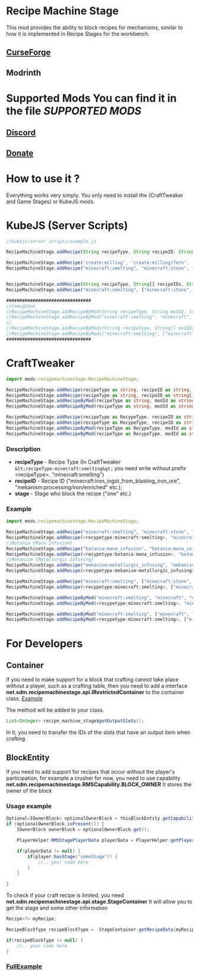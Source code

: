 # Recipe Machine Stage
This mod provides the ability to block recipes for mechanisms, similar to how it is implemented in Recipe Stages for the workbench.

## [CurseForge](https://www.curseforge.com/minecraft/mc-mods/recipe-machine-stages)
## Modrinth

# Supported Mods You can find it in the file *SUPPORTED MODS*

## [Discord](https://discord.gg/G6VEaBKcYt)
## [Donate](https://boosty.to/sixik)


# How to use it ?
Everything works very simply. You only need to install the (CraftTweaker and Game Stages) or KubeJS mods.


# KubeJS (Server Scripts)
```js
//kubejs/server_scripts/example.js

RecipeMachineStage.addRecipe(String recipeType, String recipeID, String stage)

RecipeMachineStage.addRecipe('create:milling', 'create:milling/fern', 'two')
RecipeMachineStage.addRecipe("minecraft:smelting", "minecraft:stone", "one")


RecipeMachineStage.addRecipe(String recipeType, String[] recipeIDs, String stage)
RecipeMachineStage.addRecipe("minecraft:smelting", ["minecraft:stone", "minecraft:iron_ingot"], "one")

################################
//ComigSoon
//RecipeMachineStage.addRecipeByMod(String recipeType, String modID, String stage)
//RecipeMachineStage.addRecipeByMod("minecraft:smelting", "minecraft", "one")
//
//RecipeMachineStage.addRecipeByMods(String recipeType, String[] modIDs, String stage)
//RecipeMachineStage.addRecipeByMods("minecraft:smelting", ["minecraft", "create"], "one")
################################
```

# CraftTweaker
```ts
import mods.recipemachinestage.RecipeMachineStage;

RecipeMachineStage.addRecipe(recipeType as string, recipeID as string, stage as string)
RecipeMachineStage.addRecipe(recipeType as string, recipeID as string[], stage as string)
RecipeMachineStage.addRecipeByMod(recipeType as string, modId as string, stage as string)
RecipeMachineStage.addRecipeByMod(recipeType as string, modId as string[], stage as string)

RecipeMachineStage.addRecipe(recipeType as RecypeType, recipeID as string, stage as string)
RecipeMachineStage.addRecipe(recipeType as RecypeType, recipeID as string[], stage as string)
RecipeMachineStage.addRecipeByMod(recipeType as RecypeType, modId as string, stage as string)
RecipeMachineStage.addRecipeByMod(recipeType as RecypeType, modId as string[], stage as string)
```

### Description
- **recipeType** - Recipe Type (In CraftTweaker `&lt;recipeType:minecraft:smelting&gt;` you need write without prefix &lt;recipeType&gt;. "minecraft:smelting")
- **recipeID** - Recipe ID ("minecraft:iron_ingot_from_blasting_iron_ore", "mekanism:processing/iron/enriched" etc.);     
- **stage** - Stage who block the recipe ("one" etc.)

### Example 
```ts
import mods.recipemachinestage.RecipeMachineStage;

RecipeMachineStage.addRecipe("minecraft:smelting", "minecraft:stone", "one");
RecipeMachineStage.addRecipe(<recypetype:minecraft:smelting>, "minecraft:stone", "one");
//Botania (Mana Infusion)
RecipeMachineStage.addRecipe("botania:mana_infusion", "botania:mana_infusion/mana_diamond", "two");
RecipeMachineStage.addRecipe(<recypetype:botania:mana_infusion>, "botania:mana_infusion/mana_diamond", "two");
//Mekanism (Metallurgic Infusing)
RecipeMachineStage.addRecipe("mekanism:metallurgic_infusing", "mekanism:processing/iron/enriched", "three");
RecipeMachineStage.addRecipe(<recypetype:mekanism:metallurgic_infusing>, "mekanism:processing/iron/enriched", "three");

RecipeMachineStage.addRecipe("minecraft:smelting", ["minecraft:stone", "minecraft:iron_ingot"], "one");
RecipeMachineStage.addRecipe(<recypetype:minecraft:smelting>, ["minecraft:stone", "minecraft:iron_ingot"], "one");

RecipeMachineStage.addRecipeByMod("minecraft:smelting", "minecraft", "one");
RecipeMachineStage.addRecipeByMod(<recypetype:minecraft:smelting>, "minecraft", "one");

RecipeMachineStage.addRecipeByMod("minecraft:smelting", ["minecraft", "create"], "one");
RecipeMachineStage.addRecipeByMod(<recypetype:minecraft:smelting>, ["minecraft", "create"], "one");
```
    

# For Developers

## Container

If you need to make support for a block that crafting cannot take place without a player, such as a crafting table, then you need to add a interface  **net.sdm.recipemachinestage.api.IRestrictedContainer** to the container class. [Example](https://github.com/SagaDeoMissTeam/Recipe-Machine-Stage/blob/HEAD/src/main/java/net/sdm/recipemachinestage/mixin/integration/extendedcrafting/container/AdvancedTableContainerMixin.java)

The method will be added to your class. 
```java
List<Integer> recipe_machine_stage$getOutputSlots();
```

In it, you need to transfer the IDs of the slots that have an output item when crafting.


## BlockEntity

If you need to add support for recipes that occur without the player's participation, for example a crusher for now, you need to use capability **net.sdm.recipemachinestage.RMSCapability.BLOCK_OWNER** It stores the owner of the block

### Usage example

```java
Optional<IOwnerBlock> optionalOwnerBlock = thisBlockEntity.getCapability(SupportBlockData.BLOCK_OWNER).resolve();
if (optionalOwnerBlock.isPresent()) {
    IOwnerBlock ownerBlock = optionalOwnerBlock.get();

    PlayerHelper.RMSStagePlayerData playerData = PlayerHelper.getPlayerByGameProfile(thisBlockEntity.getLevel().getServer(), ownerBlock.getOwner());

    if(playerData != null) {
        if(player.hasStage("someStage")) {
            //.. your code here
        }
    }

}
```

To check if your craft recipe is limited, you need **net.sdm.recipemachinestage.api.stage.StageContainer** It will allow you to get the stage and some other information

```java
Recipe<?> myRecipe;

RecipeBlockType recipeBlockType =  StageContainer.getRecipeData(myRecipe.getType(), myRecipe.getId());

if(recipeBlockType != null) {
    //.. your code here
}
```

### [FullExample](https://github.com/SagaDeoMissTeam/Recipe-Machine-Stage/blob/HEAD/src/main/java/net/sdm/recipemachinestage/mixin/integration/botania/BreweryBlockEntityMixin.java)